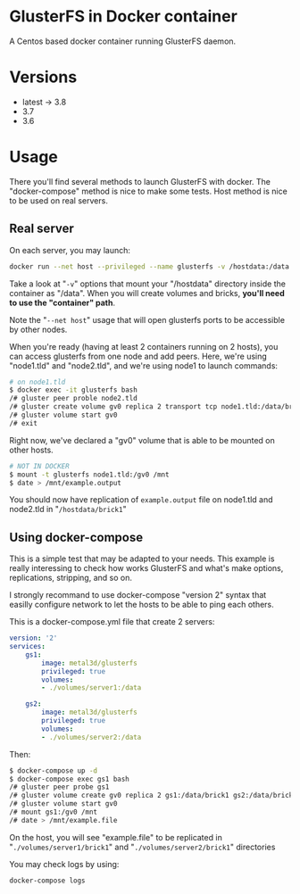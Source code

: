 # GlusterFS in Docker container

A Centos based docker container running GlusterFS daemon.

# Versions

- latest -> 3.8
- 3.7
- 3.6

# Usage

There you'll find several methods to launch GlusterFS with docker. The "docker-compose" method is nice to make some tests. Host method is nice to be used on real servers. 

## Real server

On each server, you may launch:

```bash
docker run --net host --privileged --name glusterfs -v /hostdata:/data  metal3d/glusterfs
```

Take a look at "`-v`" options that mount your "/hostdata" directory inside the container as "/data". 
When you will create volumes and bricks, **you'll need to use the "container" path**. 

Note the "`--net host`" usage that will open glusterfs ports to be accessible by other nodes. 

When you're ready (having at least 2 containers running on 2 hosts), you can access glusterfs from one node and add peers. Here, we're using "node1.tld" and "node2.tld", and we're using node1 to launch commands:

```bash
# on node1.tld
$ docker exec -it glusterfs bash
/# gluster peer proble node2.tld
/# gluster create volume gv0 replica 2 transport tcp node1.tld:/data/brick1 node2.tld:/data/brick1 force
/# gluster volume start gv0
/# exit
```

Right now, we've declared a "gv0" volume that is able to be mounted on other hosts.

```bash
# NOT IN DOCKER
$ mount -t glusterfs node1.tld:/gv0 /mnt
$ date > /mnt/example.output
```

You should now have replication of `example.output` file on node1.tld and node2.tld in "`/hostdata/brick1`"

## Using docker-compose

This is a simple test that may be adapted to your needs. This example is really interessing to check how works GlusterFS and what's make options, replications, stripping, and so on.

I strongly recommand to use docker-compose "version 2" syntax that easilly configure network to let the hosts to be able to ping each others.   


This is a docker-compose.yml file that create 2 servers:

```yaml
version: '2'
services:
    gs1:
        image: metal3d/glusterfs
        privileged: true
        volumes:
        - ./volumes/server1:/data

    gs2:
        image: metal3d/glusterfs
        privileged: true
        volumes:
        - ./volumes/server2:/data
```

Then:

```bash
$ docker-compose up -d
$ docker-compose exec gs1 bash
/# gluster peer probe gs1
/# gluster volume create gv0 replica 2 gs1:/data/brick1 gs2:/data/brick1 force
/# gluster volume start gv0
/# mount gs1:/gv0 /mnt
/# date > /mnt/example.file
```

On the host, you will see "example.file" to be replicated in "`./volumes/server1/brick1`" and "`./volumes/server2/brick1`" directories

You may check logs by using:

```bash
docker-compose logs
```


